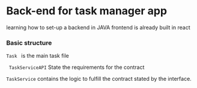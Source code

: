 # Back-end for task manager app
learning how to set-up a backend in JAVA frontend is already built in react 

### Basic structure 
```Task ``` is the main task file

``` TaskServiceAPI``` State the requirements for the contract 

``` TaskService ``` contains the logic to fulfill the contract stated by the interface.
